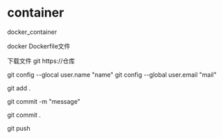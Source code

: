 # container
docker_container

docker Dockerfile文件

下载文件
git https://仓库

git config --glocal user.name "name"
git config --global user.email "mail"

git add .

git commit -m "message"

git commit .

git push 

